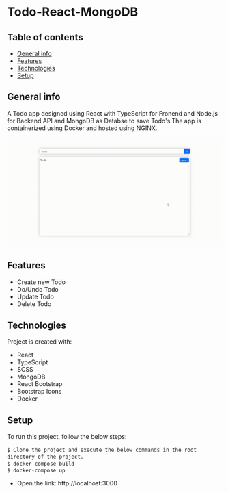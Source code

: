 # Todo-React-MongoDB
## Table of contents
* [General info](#general-info)
* [Features](#features)
* [Technologies](#technologies)
* [Setup](#setup)

## General info
A Todo app designed using React with TypeScript for Fronend and Node.js for Backend API and MongoDB as Databse to save Todo's.The app is containerized using Docker and hosted using NGINX.

![](https://github.com/jsmathews/Todo-MongoDB/blob/master/Todo-Demo.gif)

## Features
- Create new Todo
- Do/Undo Todo
- Update Todo
- Delete Todo

## Technologies
Project is created with:
* React
* TypeScript
* SCSS
* MongoDB
* React Bootstrap
* Bootstrap Icons
* Docker
	
## Setup
To run this project, follow the below steps:

```
$ Clone the project and execute the below commands in the root directory of the project.
$ docker-compose build
$ docker-compose up
```
* Open the link: http://localhost:3000
